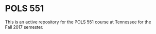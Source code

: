 # POLS 551

This is an active repository for the POLS 551 course at Tennessee for the Fall 2017 semester.